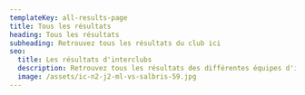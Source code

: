 ```yaml
---
templateKey: all-results-page
title: Tous les résultats
heading: Tous les résultats
subheading: Retrouvez tous les résultats du club ici
seo:
  title: Les résultats d'interclubs
  description: Retrouvez tous les résultats des différentes équipes d'interclub du BML.
  image: /assets/ic-n2-j2-ml-vs-salbris-59.jpg
---
```

